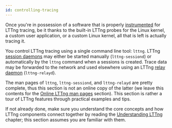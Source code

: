 ```yaml
---
id: controlling-tracing
---
```


Once you're in possession of a software that is properly
[instrumented](#doc-instrumenting) for LTTng tracing, be it thanks to
the built-in LTTng probes for the Linux kernel, a custom user
application, or a custom Linux kernel, all that is left is actually
tracing it.

You control LTTng tracing using a single command
line tool: `lttng`. LTTng [session daemons](#doc-lttng-sessiond) may
either be started manually (`lttng-sessiond`) or automatically by the
`lttng` command when a sessions is created. Trace data may be forwarded
to the network and used elsewhere using an LTTng
[relay daemon](#doc-lttng-relayd) (`lttng-relayd`).

The man pages of `lttng`, `lttng-sessiond`, and `lttng-relayd` are pretty
complete, thus this section is not an online copy of the latter (we
leave this contents for the
[Online LTTng man pages](#doc-online-lttng-manpages) section).
This section is rather a tour of LTTng
features through practical examples and tips.

If not already done, make sure you understand the core concepts
and how LTTng components connect together by reading the
[Understanding LTTng](#doc-understanding-lttng) chapter; this section
assumes you are familiar with them.
